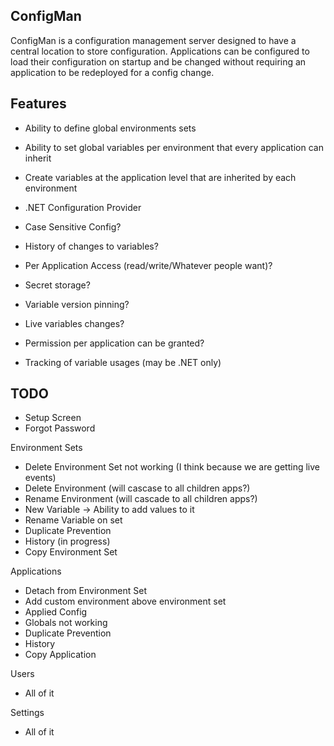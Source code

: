## ConfigMan

ConfigMan is a configuration management server designed to have a central location to store configuration. Applications can be configured to load their configuration
on startup and be changed without requiring an application to be redeployed for a config change.

## Features
- Ability to define global environments sets 
- Ability to set global variables per environment that every application can inherit
- Create variables at the application level that are inherited by each environment
- .NET Configuration Provider

- Case Sensitive Config?
- History of changes to variables?
- Per Application Access (read/write/Whatever people want)?
- Secret storage?
- Variable version pinning?
- Live variables changes?
- Permission per application can be granted?
- Tracking of variable usages (may be .NET only)



## TODO
- Setup Screen
- Forgot Password

Environment Sets
- Delete Environment Set not working (I think because we are getting live events)
- Delete Environment (will cascase to all children apps?)
- Rename Environment (will cascade to all children apps?)
- New Variable -> Ability to add values to it
- Rename Variable on set
- Duplicate Prevention
- History (in progress)
- Copy Environment Set

Applications
- Detach from Environment Set
- Add custom environment above environment set
- Applied Config
- Globals not working
- Duplicate Prevention
- History
- Copy Application

Users
- All of it

Settings
- All of it